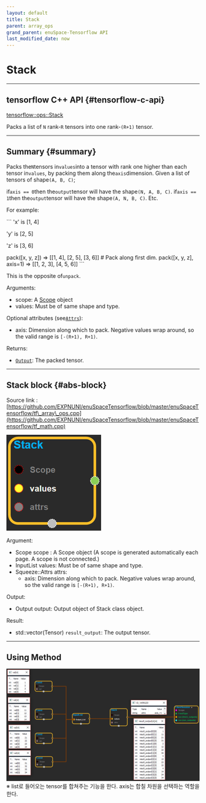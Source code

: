 ```yaml
--- 
layout: default 
title: Stack 
parent: array_ops 
grand_parent: enuSpace-Tensorflow API 
last_modified_date: now 
--- 
```


# Stack

---

## tensorflow C++ API {#tensorflow-c-api}

[tensorflow::ops::Stack](https://www.tensorflow.org/api_docs/cc/class/tensorflow/ops/stack.html)

Packs a list of `N` rank-`R` tensors into one rank-`(R+1)` tensor.

---

## Summary {#summary}

Packs the`N`tensors in`values`into a tensor with rank one higher than each tensor in`values`, by packing them along the`axis`dimension. Given a list of tensors of shape`(A, B, C)`;

if`axis == 0`then the`output`tensor will have the shape`(N, A, B, C)`. if`axis == 1`then the`output`tensor will have the shape`(A, N, B, C)`. Etc.

For example:

\`\`\` 'x' is \[1, 4\]

'y' is \[2, 5\]

'z' is \[3, 6\]

pack\(\[x, y, z\]\) =&gt; \[\[1, 4\], \[2, 5\], \[3, 6\]\] \# Pack along first dim. pack\(\[x, y, z\], axis=1\) =&gt; \[\[1, 2, 3\], \[4, 5, 6\]\] \`\`\`

This is the opposite of`unpack`.

Arguments:

* scope: A [Scope](https://www.tensorflow.org/versions/r1.4/api_docs/cc/class/tensorflow/scope.html#classtensorflow_1_1_scope) object
* values: Must be of same shape and type.

Optional attributes \(see[`Attrs`](https://www.tensorflow.org/versions/r1.4/api_docs/cc/struct/tensorflow/ops/stack/attrs.html#structtensorflow_1_1ops_1_1_stack_1_1_attrs)\):

* axis: Dimension along which to pack. Negative values wrap around, so the valid range is `[-(R+1), R+1)`.

Returns:

* [`Output`](https://www.tensorflow.org/versions/r1.4/api_docs/cc/class/tensorflow/output.html#classtensorflow_1_1_output): The packed tensor.

---

## Stack block {#abs-block}

Source link :[https://github.com/EXPNUNI/enuSpaceTensorflow/blob/master/enuSpaceTensorflow/tf\_array\_ops.cpp](https://github.com/EXPNUNI/enuSpaceTensorflow/blob/master/enuSpaceTensorflow/tf_math.cpp)

![](../assets/array_ops/stack1.png)

Argument:

* Scope scope : A Scope object \(A scope is generated automatically each page. A scope is not connected.\)
* InputList values: Must be of same shape and type.
* Squeeze::Attrs attrs: 
  * axis: Dimension along which to pack. Negative values wrap around, so the valid range is `[-(R+1), R+1)`.

Output:

* Output output: Output object of Stack class object.

Result:

* std::vector\(Tensor\) `result_output`: The output tensor.

---

## Using Method

![](../assets/array_ops/stack2.png)※ list로 들어오는 tensor를 합쳐주는 기능을 한다. axis는 합칠 차원을 선택하는 역할을 한다.

